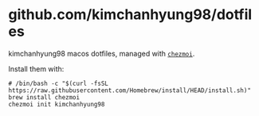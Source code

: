 # github.com/kimchanhyung98/dotfiles

kimchanhyung98 macos dotfiles, managed with [`chezmoi`](https://www.chezmoi.io).

Install them with:

```shell
# /bin/bash -c "$(curl -fsSL https://raw.githubusercontent.com/Homebrew/install/HEAD/install.sh)"
brew install chezmoi
chezmoi init kimchanhyung98
```
